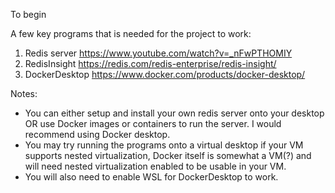 To begin

A few key programs that is needed for the project to work:
1) Redis server https://www.youtube.com/watch?v=_nFwPTHOMIY
2) RedisInsight https://redis.com/redis-enterprise/redis-insight/
3) DockerDesktop https://www.docker.com/products/docker-desktop/

Notes:
- You can either setup and install your own redis server onto your desktop OR use Docker images or containers to run the server. I would recommend using Docker desktop.
- You may try running the programs onto a virtual desktop if your VM supports nested virtualization, Docker itself is somewhat a VM(?) and will need nested virtualization enabled to be usable in your VM.
- You will also need to enable WSL for DockerDesktop to work. 


